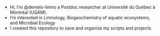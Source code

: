 - Hi, I’m @demelo-limno a Postdoc researcher at Université du Québec à Montréal (UQÀM).
- I’m interested in Limnology, Biogeochemistry of aquatic ecosystems, and Microbial Ecology
- I created this repository to save and organize my scripts and projects.


